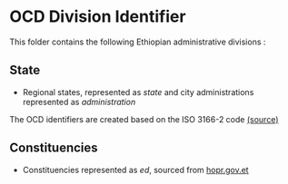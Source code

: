 # OCD Division Identifier

This folder contains the following Ethiopian administrative divisions :

## State
* Regional states, represented as *state* and city administrations represented as *administration*

The OCD identifiers are created based on the ISO 3166-2 code [(source)](https://en.wikipedia.org/wiki/ISO_3166-2:ET)

## Constituencies
* Constituencies represented as *ed*, sourced from [hopr.gov.et](http://hopr.gov.et/)
